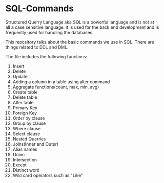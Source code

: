 # SQL-Commands

Structured Querry Language aka SQL is a powerful language and is not at all a case sensitive language. It is used for the back end development and is frequently used for handling the databases.

This repository talks about the basic commands we use in SQL. 
There are things related to DDL and DML.

The file includes the following functions:

1. Insert
2. Delete
3. Update
4. Adding a column in a table using alter command
5. Aggregate functions(count, max, min, avg)
6. Create table
7. Delete table
8. Alter table
9. Primary Key
10. Foreign Key
11. Order by clause
12. Group by clause
13. Where clause
14. Select clause
15. Nested Querries
16. Joins(Inner and Outer)
17. Alias names
18. Union
19. Intersection
20. Except
21. Distinct word
22. Wild card operators such as "Like"
